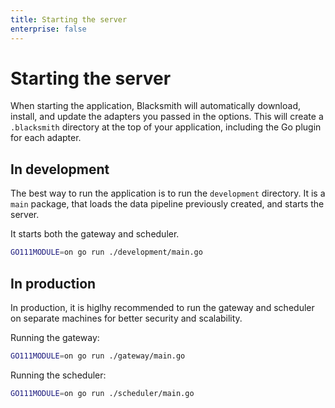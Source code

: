 ```yaml
---
title: Starting the server
enterprise: false
---
```


# Starting the server

When starting the application, Blacksmith will automatically download, install,
and update the adapters you passed in the options. This will create a `.blacksmith`
directory at the top of your application, including the Go plugin for each adapter.

## In development

The best way to run the application is to run the `development` directory. It is
a `main` package, that loads the data pipeline previously created, and starts the
server.

It starts both the gateway and scheduler.
```bash
GO111MODULE=on go run ./development/main.go
```

## In production

In production, it is higlhy recommended to run the gateway and scheduler on separate
machines for better security and scalability.

Running the gateway:
```bash
GO111MODULE=on go run ./gateway/main.go
```

Running the scheduler:
```bash
GO111MODULE=on go run ./scheduler/main.go
```
